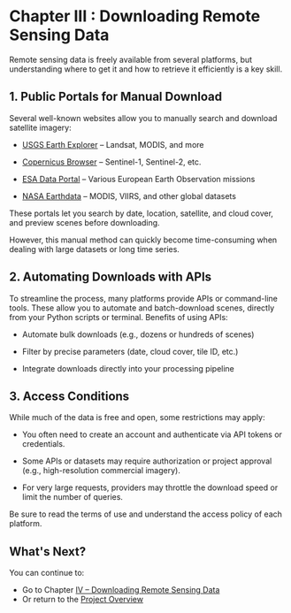 # Chapter III : Downloading Remote Sensing Data

Remote sensing data is freely available from several platforms, but understanding where to get it and how to retrieve it efficiently is a key skill.

## 1. Public Portals for Manual Download

Several well-known websites allow you to manually search and download satellite imagery:

- [USGS Earth Explorer](https://earthexplorer.usgs.gov/) – Landsat, MODIS, and more

- [Copernicus Browser](https://browser.dataspace.copernicus.eu) – Sentinel-1, Sentinel-2, etc.

- [ESA Data Portal](https://earth.esa.int/eogateway/catalog) – Various European Earth Observation missions

- [NASA Earthdata](https://www.earthdata.nasa.gov/) – MODIS, VIIRS, and other global datasets

These portals let you search by date, location, satellite, and cloud cover, and preview scenes before downloading.

However, this manual method can quickly become time-consuming when dealing with large datasets or long time series.

## 2. Automating Downloads with APIs

To streamline the process, many platforms provide APIs or command-line tools. These allow you to automate and batch-download scenes, directly from your Python scripts or terminal.
Benefits of using APIs:

- Automate bulk downloads (e.g., dozens or hundreds of scenes)

- Filter by precise parameters (date, cloud cover, tile ID, etc.)

- Integrate downloads directly into your processing pipeline

## 3. Access Conditions

While much of the data is free and open, some restrictions may apply:

- You often need to create an account and authenticate via API tokens or credentials.

- Some APIs or datasets may require authorization or project approval (e.g., high-resolution commercial imagery).

- For very large requests, providers may throttle the download speed or limit the number of queries.

Be sure to read the terms of use and understand the access policy of each platform.

## What's Next?
You can continue to:
- Go to Chapter [IV – Downloading Remote Sensing Data](../III-Data_download/)
- Or return to the [Project Overview](../)
